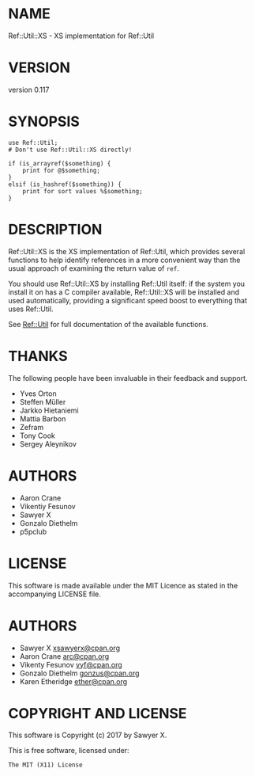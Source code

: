 # NAME

Ref::Util::XS - XS implementation for Ref::Util

# VERSION

version 0.117

# SYNOPSIS

    use Ref::Util;
    # Don't use Ref::Util::XS directly!

    if (is_arrayref($something) {
        print for @$something;
    }
    elsif (is_hashref($something)) {
        print for sort values %$something;
    }

# DESCRIPTION

Ref::Util::XS is the XS implementation of Ref::Util, which provides several
functions to help identify references in a more convenient way than the
usual approach of examining the return value of `ref`.

You should use Ref::Util::XS by installing Ref::Util itself: if the system
you install it on has a C compiler available, Ref::Util::XS will be
installed and used automatically, providing a significant speed boost to
everything that uses Ref::Util.

See [Ref::Util](https://metacpan.org/pod/Ref::Util) for full documentation of the available functions.

# THANKS

The following people have been invaluable in their feedback and support.

- Yves Orton
- Steffen Müller
- Jarkko Hietaniemi
- Mattia Barbon
- Zefram
- Tony Cook
- Sergey Aleynikov

# AUTHORS

- Aaron Crane
- Vikentiy Fesunov
- Sawyer X
- Gonzalo Diethelm
- p5pclub

# LICENSE

This software is made available under the MIT Licence as stated in the
accompanying LICENSE file.

# AUTHORS

- Sawyer X <xsawyerx@cpan.org>
- Aaron Crane <arc@cpan.org>
- Vikenty Fesunov <vyf@cpan.org>
- Gonzalo Diethelm <gonzus@cpan.org>
- Karen Etheridge <ether@cpan.org>

# COPYRIGHT AND LICENSE

This software is Copyright (c) 2017 by Sawyer X.

This is free software, licensed under:

    The MIT (X11) License
